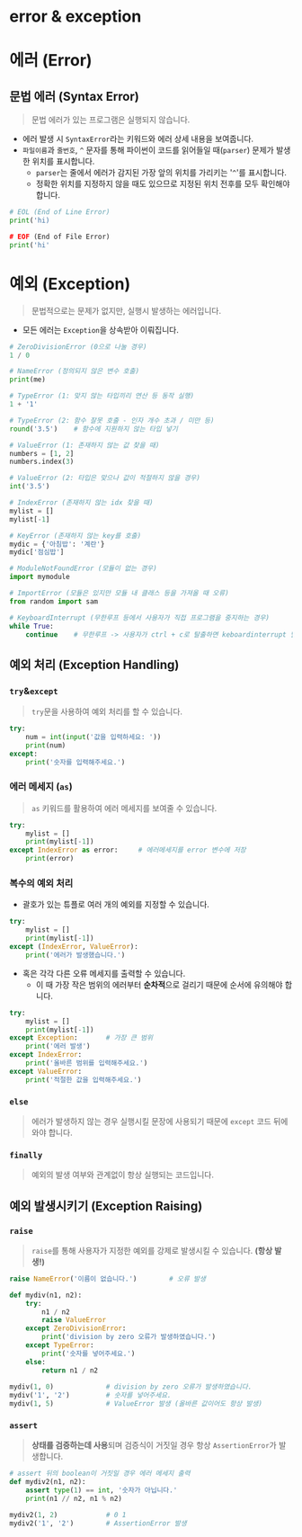 # error & exception

# 에러 (Error)

## 문법 에러 (Syntax Error)

> 문법 에러가 있는 프로그램은 실행되지 않습니다.

- 에러 발생 시 `SyntaxError`라는 키워드와 에러 상세 내용을 보여줍니다.
- `파일이름`과 `줄번호`, `^` 문자를 통해 파이썬이 코드를 읽어들일 때(`parser`) 문제가 발생한 위치를 표시합니다.
  - `parser`는 줄에서 에러가 감지된 가장 앞의 위치를 가리키는 '`^`'를 표시합니다.
  - 정확한 위치를 지정하지 않을 때도 있으므로 지정된 위치 전후를 모두 확인해야 합니다.

```python
# EOL (End of Line Error)
print('hi)

# EOF (End of File Error)
print('hi'
```



# 예외 (Exception)

> 문법적으로는 문제가 없지만, 실행시 발생하는 에러입니다.

- 모든 에러는 `Exception`을 상속받아 이뤄집니다.

```python
# ZeroDivisionError (0으로 나눌 경우)
1 / 0

# NameError (정의되지 않은 변수 호출)
print(me)

# TypeError (1: 맞지 않는 타입끼리 연산 등 동작 실행)
1 + '1'

# TypeError (2: 함수 잘못 호출 - 인자 개수 초과 / 미만 등)
round('3.5')	# 함수에 지원하지 않는 타입 넣기

# ValueError (1: 존재하지 않는 값 찾을 때)
numbers = [1, 2]
numbers.index(3)

# ValueError (2: 타입은 맞으나 값이 적절하지 않을 경우)
int('3.5')

# IndexError (존재하지 않는 idx 찾을 때)
mylist = []
mylist[-1]

# KeyError (존재하지 않는 key를 호출)
mydic = {'아침밥': '계란'}
mydic['점심밥']

# ModuleNotFoundError (모듈이 없는 경우)
import mymodule

# ImportError (모듈은 있지만 모듈 내 클래스 등을 가져올 때 오류)
from random import sam

# KeyboardInterrupt (무한루프 등에서 사용자가 직접 프로그램을 중지하는 경우)
while True:
    continue	# 무한루프 -> 사용자가 ctrl + c로 탈출하면 keboardinterrupt 발생
```



## 예외 처리 (Exception Handling)

### `try`&`except`

> `try`문을 사용하여 예외 처리를 할 수 있습니다.

```python
try:
    num = int(input('값을 입력하세요: '))
    print(num)
except:
    print('숫자를 입력해주세요.')
```

### 에러 메세지 (`as`)

> `as` 키워드를 활용하여 에러 메세지를 보여줄 수 있습니다.

```python
try:
    mylist = []
    print(mylist[-1])
except IndexError as error:		# 에러메세지를 error 변수에 저장
    print(error)
```

### 복수의 예외 처리

- 괄호가 있는 튜플로 여러 개의 예외를 지정할 수 있습니다.

```python
try:
    mylist = []
    print(mylist[-1])
except (IndexError, ValueError):
    print('에러가 발생했습니다.')
```

- 혹은 각각 다른 오류 메세지를 출력할 수 있습니다.
  - 이 때 가장 작은 범위의 에러부터 **순차적**으로 걸리기 때문에 순서에 유의해야 합니다.

```python
try:
    mylist = []
    print(mylist[-1])
except Exception:		# 가장 큰 범위
    print('에러 발생')
except IndexError:
    print('올바른 범위를 입력해주세요.')
except ValueError:
    print('적절한 값을 입력해주세요.')
```

### `else`

> 에러가 발생하지 않는 경우 실행시킬 문장에 사용되기 때문에 `except` 코드 뒤에 와야 합니다.

### `finally`

> 예외의 발생 여부와 관계없이 항상 실행되는 코드입니다.



## 예외 발생시키기 (Exception Raising)

### `raise`

> `raise`를 통해 사용자가 지정한 예외를 강제로 발생시킬 수 있습니다. **(항상 발생!)**

```python
raise NameError('이름이 없습니다.')		# 오류 발생

def mydiv(n1, n2):
    try:
        n1 / n2
        raise ValueError
    except ZeroDivisionError:
        print('division by zero 오류가 발생하였습니다.')
    except TypeError:
        print('숫자를 넣어주세요.')
    else:
        return n1 / n2
    
mydiv(1, 0)				# division by zero 오류가 발생하였습니다.
mydiv('1', '2')			# 숫자를 넣어주세요.
mydiv(1, 5)				# ValueError 발생 (올바른 값이어도 항상 발생)
```

### `assert`

> **상태를 검증하는데 사용**되며 검증식이 거짓일 경우 항상 `AssertionError`가 발생합니다.

```python
# assert 뒤의 boolean이 거짓일 경우 에러 메세지 출력
def mydiv2(n1, n2):
	assert type(1) == int, '숫자가 아닙니다.'
	print(n1 // n2, n1 % n2)

mydiv2(1, 2)			# 0 1
mydiv2('1', '2')		# AssertionError 발생
```

